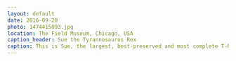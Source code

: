 ```yaml
---
layout: default
date: 2016-09-20
photo: 1474415093.jpg
location: The Field Museum, Chicago, USA
caption_header: Sue the Tyrannosaurus Rex
caption: This is Sue, the largest, best-preserved and most complete T-Rex ever found. The actual gender of this dinosaur is unknown, but it has been given a female name as the archeologist who found her was a woman.
---
```


